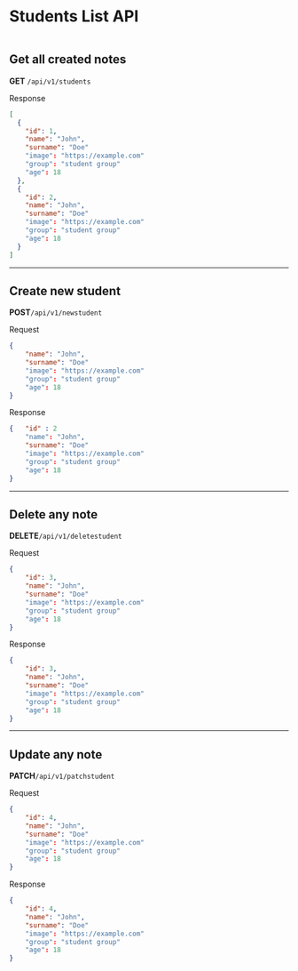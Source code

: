 # Students List API
```
```
## Get all created notes

**GET** `/api/v1/students`

Response

```json
[
  {
    "id": 1,
    "name": "John",
    "surname": "Doe"
    "image": "https://example.com"
    "group": "student group"
    "age": 18
  },
  {
    "id": 2,
    "name": "John",
    "surname": "Doe"
    "image": "https://example.com"
    "group": "student group"
    "age": 18
  }
]

```
---
## Create new student

**POST**`/api/v1/newstudent` 

Request
```json
{
    "name": "John",
    "surname": "Doe"
    "image": "https://example.com"
    "group": "student group"
    "age": 18
}
```

Response
```json
{   "id" : 2
    "name": "John",
    "surname": "Doe"
    "image": "https://example.com"
    "group": "student group"
    "age": 18
}
```
---
## Delete any note

**DELETE**`/api/v1/deletestudent`

Request
```json
{
    "id": 3,
    "name": "John",
    "surname": "Doe"
    "image": "https://example.com"
    "group": "student group"
    "age": 18
}
```
Response
```json
{
    "id": 3,
    "name": "John",
    "surname": "Doe"
    "image": "https://example.com"
    "group": "student group"
    "age": 18
}
```
---
## Update any note

**PATCH**`/api/v1/patchstudent`

Request
```json
{
    "id": 4,
    "name": "John",
    "surname": "Doe"
    "image": "https://example.com"
    "group": "student group"
    "age": 18
}
```
Response
```json
{
    "id": 4,
    "name": "John",
    "surname": "Doe"
    "image": "https://example.com"
    "group": "student group"
    "age": 18
}
```

